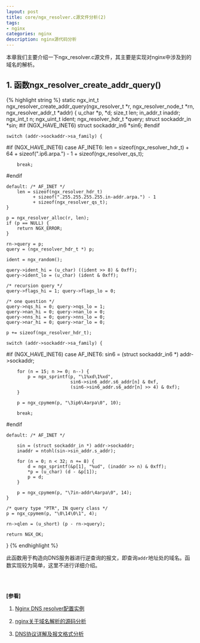 ```yaml
---
layout: post
title: core/ngx_resolver.c源文件分析(2)
tags:
- nginx
categories: nginx
description: nginx源代码分析
---
```




本章我们主要介绍一下ngx_resolver.c源文件，其主要是实现对nginx中涉及到的域名的解析。


<!-- more -->


## 1. 函数ngx_resolver_create_addr_query()
{% highlight string %}
static ngx_int_t
ngx_resolver_create_addr_query(ngx_resolver_t *r, ngx_resolver_node_t *rn,
    ngx_resolver_addr_t *addr)
{
    u_char               *p, *d;
    size_t                len;
    in_addr_t             inaddr;
    ngx_int_t             n;
    ngx_uint_t            ident;
    ngx_resolver_hdr_t   *query;
    struct sockaddr_in   *sin;
#if (NGX_HAVE_INET6)
    struct sockaddr_in6  *sin6;
#endif

    switch (addr->sockaddr->sa_family) {

#if (NGX_HAVE_INET6)
    case AF_INET6:
        len = sizeof(ngx_resolver_hdr_t)
              + 64 + sizeof(".ip6.arpa.") - 1
              + sizeof(ngx_resolver_qs_t);

        break;
#endif

    default: /* AF_INET */
        len = sizeof(ngx_resolver_hdr_t)
              + sizeof(".255.255.255.255.in-addr.arpa.") - 1
              + sizeof(ngx_resolver_qs_t);
    }

    p = ngx_resolver_alloc(r, len);
    if (p == NULL) {
        return NGX_ERROR;
    }

    rn->query = p;
    query = (ngx_resolver_hdr_t *) p;

    ident = ngx_random();

    query->ident_hi = (u_char) ((ident >> 8) & 0xff);
    query->ident_lo = (u_char) (ident & 0xff);

    /* recursion query */
    query->flags_hi = 1; query->flags_lo = 0;

    /* one question */
    query->nqs_hi = 0; query->nqs_lo = 1;
    query->nan_hi = 0; query->nan_lo = 0;
    query->nns_hi = 0; query->nns_lo = 0;
    query->nar_hi = 0; query->nar_lo = 0;

    p += sizeof(ngx_resolver_hdr_t);

    switch (addr->sockaddr->sa_family) {

#if (NGX_HAVE_INET6)
    case AF_INET6:
        sin6 = (struct sockaddr_in6 *) addr->sockaddr;

        for (n = 15; n >= 0; n--) {
            p = ngx_sprintf(p, "\1%xd\1%xd",
                            sin6->sin6_addr.s6_addr[n] & 0xf,
                            (sin6->sin6_addr.s6_addr[n] >> 4) & 0xf);
        }

        p = ngx_cpymem(p, "\3ip6\4arpa\0", 10);

        break;
#endif

    default: /* AF_INET */

        sin = (struct sockaddr_in *) addr->sockaddr;
        inaddr = ntohl(sin->sin_addr.s_addr);

        for (n = 0; n < 32; n += 8) {
            d = ngx_sprintf(&p[1], "%ud", (inaddr >> n) & 0xff);
            *p = (u_char) (d - &p[1]);
            p = d;
        }

        p = ngx_cpymem(p, "\7in-addr\4arpa\0", 14);
    }

    /* query type "PTR", IN query class */
    p = ngx_cpymem(p, "\0\14\0\1", 4);

    rn->qlen = (u_short) (p - rn->query);

    return NGX_OK;
}
{% endhighlight %}

此函数用于构造向DNS服务器进行逆查询的报文，即查询```addr```地址处的域名。函数实现较为简单，这里不进行详细介绍。






<br />
<br />

**[参看]**

1. [Nginx DNS resolver配置实例](http://m.iis7.com/a/nr/082118.html)


2. [nginx关于域名解析的源码分析](https://blog.csdn.net/ChuiGeDaQiQiu/article/details/78842744?utm_source=blogxgwz7)

3. [DNS协议详解及报文格式分析](https://blog.csdn.net/tianxuhong/article/details/74922454)




<br />
<br />
<br />

